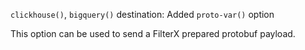 `clickhouse()`, `bigquery()` destination: Added `proto-var()` option

This option can be used to send a FilterX prepared protobuf payload.
